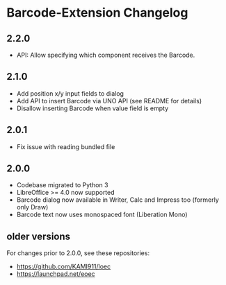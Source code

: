# Barcode-Extension Changelog

## 2.2.0
* API: Allow specifying which component receives the Barcode.

## 2.1.0
* Add position x/y input fields to dialog
* Add API to insert Barcode via UNO API (see README for details)
* Disallow inserting Barcode when value field is empty

## 2.0.1
* Fix issue with reading bundled file

## 2.0.0
* Codebase migrated to Python 3
* LibreOffice >= 4.0 now supported
* Barcode dialog now available in Writer, Calc and Impress too (formerly only Draw)
* Barcode text now uses monospaced font (Liberation Mono)

## older versions

For changes prior to 2.0.0, see these repositories:
* https://github.com/KAMI911/loec
* https://launchpad.net/eoec
